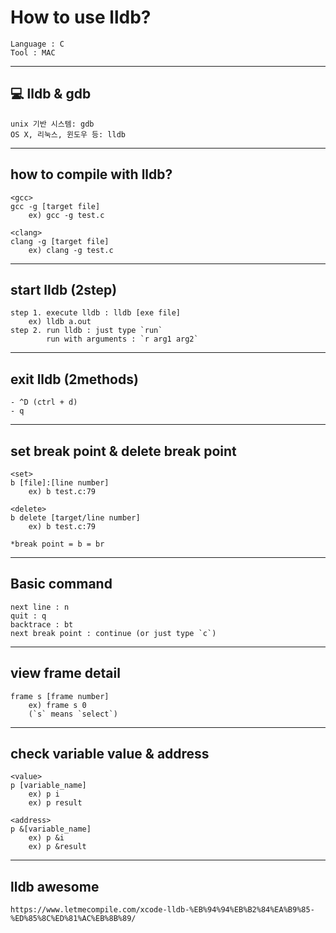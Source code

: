# How to use lldb?          
	Language : C           
	Tool : MAC           
---------------------------------------------------          
## 💻 lldb & gdb          
	unix 기반 시스템: gdb          
	OS X, 리눅스, 윈도우 등: lldb          
          
---------------------------------------------------          
## how to compile with lldb?         
	<gcc>       
	gcc -g [target file]          
   		ex) gcc -g test.c          
    
	<clang>       
	clang -g [target file]          
   		ex) clang -g test.c          
---------------------------------------------------          
## start lldb (2step)         
	step 1. execute lldb : lldb [exe file]          
		ex) lldb a.out          
	step 2. run lldb : just type `run`       
	     	run with arguments : `r arg1 arg2`   
---------------------------------------------------          
## exit lldb (2methods)         
	- ^D (ctrl + d)          
    - q    
---------------------------------------------------          
## set break point & delete break point    
	<set>    
	b [file]:[line number]    
		ex) b test.c:79    
    
	<delete>    
	b delete [target/line number]    
		ex) b test.c:79    
    
	*break point = b = br    
---------------------------------------------------          
## Basic command     
	next line : n    
	quit : q    
	backtrace : bt    
	next break point : continue (or just type `c`)          
    
---------------------------------------------------          
## view frame detail    
	frame s [frame number]    
		ex) frame s 0    
		(`s` means `select`)    
    
---------------------------------------------------          
## check variable value & address    
	<value>    
	p [variable_name]    
		ex) p i    
		ex) p result    
    
	<address>    
	p &[variable_name]    
		ex) p &i    
		ex) p &result    
   
---------------------------------------------------          
##  lldb awesome    
	https://www.letmecompile.com/xcode-lldb-%EB%94%94%EB%B2%84%EA%B9%85-%ED%85%8C%ED%81%AC%EB%8B%89/    
